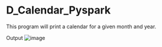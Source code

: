 # D_Calendar_Pyspark
This program will print a calendar for a given month and year.


Output
![image](https://user-images.githubusercontent.com/60826600/162532093-eaa5ca1b-82bd-47ae-afc4-d55de24eec55.png)
